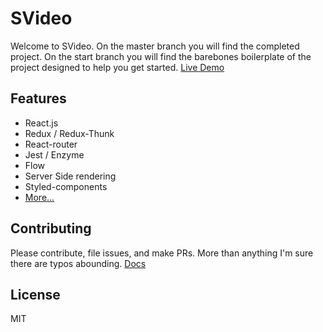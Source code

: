 # SVideo

Welcome to SVideo. On the master branch you will find the completed project. On the start branch you will find the barebones boilerplate of the project designed to help you get started. [Live Demo][demo]

## Features
* React.js
* Redux / Redux-Thunk
* React-router
* Jest / Enzyme
* Flow
* Server Side rendering
* Styled-components
* [More...][features]


## Contributing

Please contribute, file issues, and make PRs. More than anything I'm sure there are typos abounding. [Docs][gh-page]

## License

MIT 

[gh-page]: http://btholt.github.io/complete-intro-to-react/
[demo]: https://svideo-eiogfaqdky.now.sh
[features]: http://btholt.github.io/complete-intro-to-react/page/landing/
